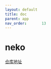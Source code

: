 ```yaml
---
layout: default
title: doc
parent: app
nav_order:       13
---
```


# neko

[仓库地址](https://github.com/m1k1o/neko.git)
